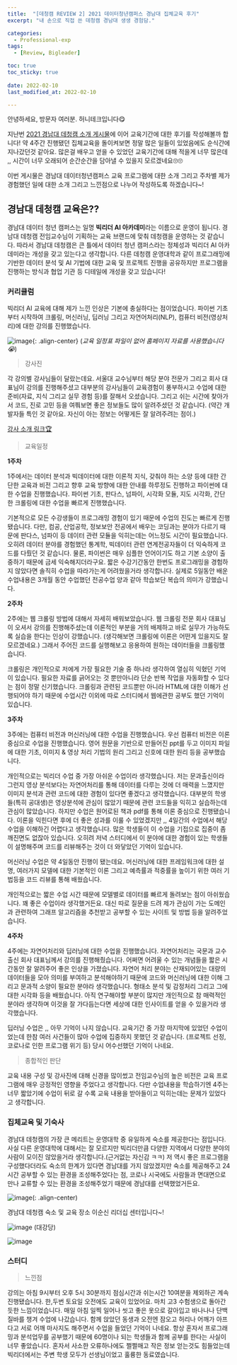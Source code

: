 ```yaml
---
title:  "[데청캠 REVIEW 2] 2021 데이터청년캠퍼스 경남대 집체교육 후기" 
excerpt: "내 손으로 직접 쓴 데청캠 경남대 생생 경험담."

categories:
  - Professional-exp
tags:
  - [Review, Bigleader]

toc: true
toc_sticky: true
 
date: 2022-02-10
last_modified_at: 2022-02-10

---
```


안녕하세요, 방문자 여러분. 허니테크입니다😋 

지난번 [2021 경남대 데청캠 소개 게시물](https://heoni00.github.io/professional-exp/bigleader-01/)에 이어 교육기간에 대한 후기를 작성해볼까 합니다! 약 4주간 진행됐던 집체교육을 돌이켜보면 정말 많은 일들이 있었음에도 순식간에 지나갔던것 같아요. 많은걸 배우고 얻을 수 있었던 교육기간에 대해 적을게 너무 많은데 ,, 시간이 너무 오래되어 순간순간을 담아낼 수 있을지 모르겠네요🙄🙄 

이번 게시물은 경남대 데이터청년캠퍼스 교육 프로그램에 대한 소개 그리고 주차별 제가 경험했던 일에 대한 소개 그리고 느낀점으로 나누어 작성하도록 하겠습니다~! 

## 경남대 데청캠 교육은??

경남대 데이터 청년 캠퍼스는 일명 **빅리더 AI 아카데미**라는 이름으로 운영이 됩니다. 경남대 데청캠 전임교수님이 기획하는 교육 브랜드에 맞춰 데청캠을 운영하는 것 같습니다. 따라서 경남대 데청캠은 큰 틀에서 데이터 청년 캠퍼스라는 정체성과 빅리더 AI 아카데미라는 개성을 갖고 있는다고 생각합니다. 다른 데청캠 운영대학과 같이 프로그래밍에 기반한 데이터 분석 및 AI 기법에 대한 교육 및 프로젝트 진행을 공유하지만 프로그램을 진행하는 방식과 협업 기관 등 디테일에 개성을 갖고 있습니다! 

### 커리큘럼

빅리더 AI 교육에 대해 제가 느낀 인상은 기본에 충실하다는 점이었습니다. 파이썬 기초부터 시작하여 크롤링, 머신러닝, 딥러닝 그리고 자연어처리(NLP), 컴퓨터 비전(영상처리)에 대한 강의를 진행했습니다. 

![image](https://user-images.githubusercontent.com/67791317/154200681-be98a4da-0794-4657-be09-40e75dc3966d.png){: .align-center}
(*교육 일정표 파일이 없어 홈페이지 자료를 사용했습니다 😭*)

>강사진

각 강의별 강사님들이 달랐는데요. 서울대 교수님부터 해당 분야 전문가 그리고 회사 대표님이 강의를 진행해주셨고 대부분의 강사님들이 교육경험이 풍부하시고 수업에 대한 준비(자료, 지식 그리고 실무 경험 등)를 잘해서 오셨습니다. 그리고 쉬는 시간에 찾아가서 코드, 진로 고민 등을 여쭤보면 좋은 정보들도 많이 알려주셨던 것 같습니다. (약간 개발자들 특인 것 같아요. 자신이 아는 정보는 어떻게든 잘 알려주려는 점이.)

[강사 소개 링크🏆](https://bigleader.net/01/04.php)

>교육일정

**1주차**

1주에서는 데이터 분석과 빅데이터에 대한 이론적 지식, 갖춰야 하는 소양 등에 대한 간단한 교육과 비전 그리고 향후 교육 방향에 대한 안내를 하루정도 진행하고 파이썬에 대한 수업을 진행했습니다. 파이썬 기초, 판다스, 넘파이, 시각화 모듈, 지도 시각화, 간단한 크롤링에 대한 수업을 빠르게 진행했습니다. 

기본적으로 모든 수강생들이 프로그래밍 경험이 있기 때문에 수업의 진도는 빠르게 진행됐습니다. 다만, 컴공, 산업공학, 정보보안 전공에서 배우는 코딩과는 분야가 다르기 때문에 판다스, 넘파이 등 데이터 관련 모듈을 익히는데는 어느정도 시간이 필요했습니다. 오히려 데이터 분야를 경험했던 통계학, 빅데이터 관련 연계전공자들이 더 익숙하게 코드를 다뤘던 것 같습니다. 물론, 파이썬은 매우 심플한 언어이기도 하고 기본 소양이 출중하기 때문에 금세 익숙해지더라구요. 짧은 수강기간동안 한번도 프로그래밍을 경험하지 않았다면 솔직히 수업을 따라가는게 어려웠을거라 생각합니다. 실제로 5일동안 배운 수업내용은 3개월 동안 수업했던 전공수업 양과 같아 학습보단 복습의 의미가 강했습니다.

**2주차**

2주에는 웹 크롤링 방법에 대해서 자세히 배워보았습니다. 웹 크롤링 전문 회사 대표님이 오셔서 강의를 진행해주셨는데 이론적인 부분을 거의 배제하고 바로 실무가 가능하도록 실습을 한다는 인상이 강했습니다. (생각해보면 크롤링에 이론은 어떤게 있을지도 잘 모르겠네요.) 그래서 주어진 코드를 실행해보고 응용하여 원하는 데이터들을 크롤링했습니다. 

크롤링은 개인적으로 저에게 가장 필요한 기술 중 하나라 생각하여 열심히 익혔던 기억이 있습니다. 필요한 자료를 긁어오는 것 뿐만아니라 단순 반복 작업을 자동화할 수 있다는 점이 정말 신기했습니다. 크롤링과 관련된 코드뿐만 아니라 HTML에 대한 이해가 선행되어야 하기 때문에 수업시간 이외에 따로 스터디에서 웹에관한 공부도 했던 기억이 있습니다. 

**3주차** 

3주에는 컴퓨터 비전과 머신러닝에 대한 수업을 진행했습니다. 우선 컴퓨터 비전은 이론 중심으로 수업을 진행했습니다. 영어 원문을 기반으로 만들어진 ppt를 두고 이미지 파일에 대한 기초, 이미지 & 영상 처리 기법의 원리 그리고 신호에 대한 원리 등을 공부했습니다. 

개인적으로는 빅리더 수업 중 가장 아쉬운 수업이라 생각했습니다. 저는 문과출신이라 그런지 영상 분석보다는 자연어처리를 통해 데이터를 다루는 것에 더 매력을 느꼈지만 이미지 분석과 관련 코드에 대한 경험이 있다면 좋겠다고 생각했습니다. 대부분의 학생들(특히 공대생)은 영상분석에 관심이 많았기 때문에 관련 코드들을 익히고 실습하는데 관심이 많았습니다. 하지만 수업은 원어로된 책과 pdf를 통해 이론 중심으로 진행됐습니다. 이론을 익힌다면 후에 더 좋은 성과를 이룰 수 있었겠지만 ,, 4일간의 수업에서 해당 수업을 이해하긴 어렵다고 생각했습니다. 많은 학생들이 이 수업을 기접으로 집중이 좀 깨진면도 없잖아 있습니다. 오히려 저녁 스터디에서 이 분야에 대한 경험이 있는 학생들이 설명해주며 코드를 리뷰해주는 것이 더 와닿았던 기억이 있습니다. 

머신러닝 수업은 약 4일동안 진행이 됐는데요. 머신러닝에 대한 프레임워크에 대한 설명, 여러가지 모델에 대한 기본적인 이론 그리고 예측률과 적중률을 높이기 위한 여러 기법등을 코드 리뷰를 통해 배웠습니다. 

개인적으로는 짧은 수업 시간 때문에 모델별로 데이터를 빠르게 돌려보는 점이 아쉬웠습니다. 꽤 좋은 수업이라 생각했거든요. 대신 따로 질문을 드려 제가 관심이 가는 도메인과 관련하여 그래프 알고리즘을 추천받고 공부할 수 있는 사이트 및 방법 등을 알려주었습니다. 

**4주차** 

4주에는 자연어처리와 딥러닝에 대한 수업을 진행했습니다. 자연어처리는 국문과 교수 출신 회사 대표님께서 강의를 진행해줬습니다. 어쩌면 어려울 수 있는 개념들을 짧은 시간동안 잘 알려주어 좋은 인상을 가졌습니다. 자연어 처리 분야는 산재되어있는 대량의 데이터들을 모아 의미를 부여하고 분석해야하기 때문에 코드와 머신러닝에 대한 이해 그리고 문과적 소양이 필요한 분야라 생각했습니다. 형태소 분석 및 감정처리 그리고 그에 대한 시각화 등을 배웠습니다. 아직 연구해야할 부분이 많지만 개인적으로 참 매력적인 분야라 생각하며 이것을 잘 가다듬는다면 세상에 대한 인사이트를 얻을 수 있을거라 생각했습니다. 

딥러닝 수업은 ,, 아무 기억이 나지 않습니다. 교육기간 중 가장 마지막에 있었던 수업이었는데 한참 여러 사건들이 많아 수업에 집중하지 못했던 것 같습니다. (프로젝트 선정, 코로나로 인한 프로그램 위기 등) 당시 어수선했던 기억이 나네요. 

>종합적인 판단 

교육 내용 구성 및 강사진에 대해 신경을 많이썼고 전임교수님의 높은 비전은 교육 프로그램에 매우 긍정적인 영향을 주었다고 생각합니다. 다만 수업내용을 학습하기엔 4주는 너무 짧았기에 수업이 뒤로 갈 수록 교육 내용을 받아들이고 익히는데는 문제가 있었다고 생각합니다. 

### 집체교육 및 기숙사 

경남대 데청캠의 가장 큰 메리트는 운영대학 중 유일하게 숙소를 제공한다는 점입니다. 사실 다른 운영대학에 대해서는 잘 모르지만 빅리더만큼 다양한 지역에서 다양한 분야의 사람이 모이진 않았을거라 생각합니다.(근거없는 자신감 ㅋㅋ) 저 역시 좋은 프로그램을 구성했다더라도 숙소의 한계가 있다면 경남대를 가지 않았겠지만 숙소를 제공해주고 24시간 공부할 수 있는 환경을 조성해주었다는 점, 코로나 시국에도 사람들과 면대면으로 만나 교류할 수 있는 환경을 조성해주었기 때문에 경남대를 선택했었거든요. 

![image](https://user-images.githubusercontent.com/67791317/154433493-42f02e61-f0cc-4b1e-9d68-c5a554318ed3.png)(: .align-center)

경남대 데청캠 숙소 및 교육 장소 이순신 리더십 센터입니다~! 








![image](https://user-images.githubusercontent.com/67791317/154429257-ea8c34a4-b828-4b2e-82ac-6167e7d068b4.png) (대강당)


![image](https://user-images.githubusercontent.com/67791317/154429222-5544ecbe-89b9-4812-bfd7-3a5d8a849515.png)


### 스터디

>느낀점

강의는 아침 9시부터 오후 5시 30분까지 점심시간과 쉬는시간 10여분을 제외하곤 계속 진행됐습니다. 한,두번 토요일 오전에도 교육이 있었어요. 마치 고3 수험생으로 돌아간듯한 느낌이었습니다. 매일 아침 일찍 일어나 씻고 좋은 옷으로 갈아입고 바나나나 단백질바를 챙겨 수업에 나갔습니다. 함께 앉았던 동생과 오전엔 잠오고 허리나 어깨가 아프다고 서로 어깨 마사지도 해주면서 수업을 들었던 기억이 나네요. 항상 혼자서 프로그래밍과 분석업무를 공부했기 때문에 60명이나 되는 학생들과 함께 공부를 한다는 사실이 너무 좋았습니다. 혼자서 사소한 오류하나에도 쩔쩔매고 작은 정보 얻는것도 힘들었는데 빅리더에서는 주변 학생 모두가 선생님이었고 훌륭한 동료였습니다. 
